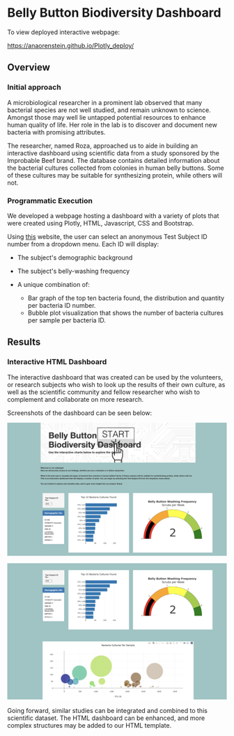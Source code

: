 # Belly Button Biodiversity Dashboard

To view deployed interactive webpage:

https://anaorenstein.github.io/Plotly_deploy/

## Overview

### Initial approach

A microbiological researcher in a prominent lab observed that many bacterial species are not well studied, and remain unknown to science. Amongst those may well lie untapped potential resources to enhance human quality of life. Her role in the lab is to discover and document new bacteria with promising attributes. 

The researcher, named Roza, approached us to aide in building an interactive dashboard using scientific data from a study sponsored by the Improbable Beef brand. The database contains detailed information about the bacterial cultures collected from colonies in human belly buttons. Some of these cultures may be suitable for synthesizing protein, while others will not.

### Programmatic Execution

We developed a webpage hosting a dashboard with a variety of plots that were created using Plotly, HTML, Javascript, CSS and Bootstrap.

Using [this](https://anaorenstein.github.io/Plotly_deploy/) website, the user can select an anonymous Test Subject ID number from a dropdown menu. Each ID will display:

- The subject's demographic background

-  The subject's belly-washing frequency

- A unique combination of:

  - Bar graph of the top ten bacteria found, the distribution and quantity per bacteria ID number.
  - Bubble plot visualization that shows the number of bacteria cultures per sample per bacteria ID.

  

## Results

### Interactive HTML Dashboard

The interactive dashboard that was created can be used by the volunteers, or research subjects who wish to look up the results of their own culture, as well as the scientific community and fellow researcher who wish to complement and collaborate on more research.

Screenshots of the dashboard can be seen below:



![](Images/plotly-one.png)



![](Images/plotly-two.png)



Going forward, similar studies can be integrated and combined to this scientific dataset. The HTML dashboard can be enhanced, and more complex structures may be added to our HTML template.

